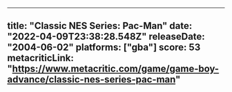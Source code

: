 
---
title: "Classic NES Series: Pac-Man"
date: "2022-04-09T23:38:28.548Z"
releaseDate: "2004-06-02"
platforms: ["gba"]
score: 53
metacriticLink: "https://www.metacritic.com/game/game-boy-advance/classic-nes-series-pac-man"
---
